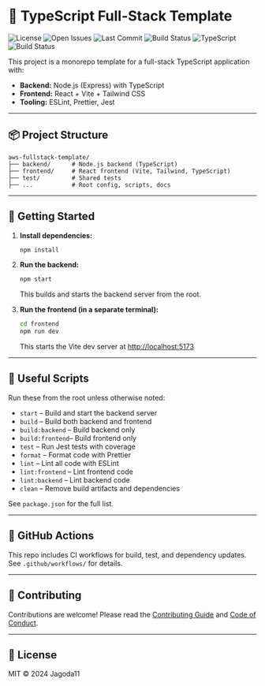 # 🚀 TypeScript Full-Stack Template

![License](https://img.shields.io/github/license/Jagoda11/aws-fullstack-template?style=flat-square&color=blue)
![Open Issues](https://img.shields.io/github/issues/Jagoda11/aws-fullstack-template?style=flat-square&color=orange)
![Last Commit](https://img.shields.io/github/last-commit/Jagoda11/aws-fullstack-template/main?style=flat-square&color=blue)
![Build Status](https://github.com/Jagoda11/aws-fullstack-template/actions/workflows/🚀ci.yml/badge.svg?branch=main)
![TypeScript](https://img.shields.io/github/package-json/dependency-version/Jagoda11/aws-fullstack-template/dev/typescript?label=TypeScript)
![Build Status](https://github.com/Jagoda11/aws-fullstack-template/actions/workflows/⬆️npm-update.yml/badge.svg?branch=main)

This project is a monorepo template for a full-stack TypeScript application with:

- **Backend:** Node.js (Express) with TypeScript
- **Frontend:** React + Vite + Tailwind CSS
- **Tooling:** ESLint, Prettier, Jest

---

## 📦 Project Structure

```text
aws-fullstack-template/
├── backend/      # Node.js backend (TypeScript)
├── frontend/     # React frontend (Vite, Tailwind, TypeScript)
├── test/         # Shared tests
├── ...           # Root config, scripts, docs
```

---

## 🚀 Getting Started

1. **Install dependencies:**

   ```bash
   npm install
   ```

2. **Run the backend:**

   ```bash
   npm start
   ```

   This builds and starts the backend server from the root.

3. **Run the frontend (in a separate terminal):**

   ```bash
   cd frontend
   npm run dev
   ```

   This starts the Vite dev server at <http://localhost:5173>

---

## 📜 Useful Scripts

Run these from the root unless otherwise noted:

- `start`         – Build and start the backend server
- `build`         – Build both backend and frontend
- `build:backend` – Build backend only
- `build:frontend`– Build frontend only
- `test`          – Run Jest tests with coverage
- `format`        – Format code with Prettier
- `lint`          – Lint all code with ESLint
- `lint:frontend` – Lint frontend code
- `lint:backend`  – Lint backend code
- `clean`         – Remove build artifacts and dependencies

See `package.json` for the full list.

---

## 🤖 GitHub Actions

This repo includes CI workflows for build, test, and dependency updates. See `.github/workflows/` for details.

---

## 🤝 Contributing

Contributions are welcome! Please read the [Contributing Guide](CONTRIBUTING.md) and [Code of Conduct](CODE_OF_CONDUCT.md).

---

## 📝 License

MIT © 2024 Jagoda11
